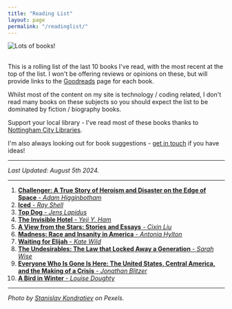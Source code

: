 ```yaml
---
title: "Reading List"
layout: page
permalink: "/readinglist/"
---
```

<div class="container">
    <div class="row">
        <div class="col-md-12">
            <img src="{{site.baseurl}}/assets/images/readinglistbanner.jpg" class="img-fluid" alt="Lots of books!">
        </div>
    </div>
    <div class="row">
        <div class="col-md-12">
            <br/>
            <p>This is a rolling list of the last 10 books I've read, with the most recent at the top of the list.  I won't be offering reviews or opinions on these, but will provide links to the <a href="https://www.goodreads.com/" target="_blank">Goodreads</a> page for each book.</p>
            <p>Whilst most of the content on my site is technology / coding related, I don't read many books on these subjects so you should expect the list to be dominated by fiction / biography books.</p>
            <p>Support your local library - I've read most of these books thanks to <a href="https://www.nottinghamcitylibraries.co.uk/" target="_blank">Nottingham City Libraries</a>.</p>
            <p>I'm also always looking out for book suggestions - <a href="/contact">get in touch</a> if you have ideas!</p>
            <hr/>
            <p><i>Last Updated: August 5th 2024.</i></p>
            <hr/>
            <ol> 
              <li><a href="https://www.goodreads.com/book/show/199798785-challenger" target="_blank"><b>Challenger: A True Story of Heroism and Disaster on the Edge of Space</b> - <i>Adam Higginbotham</i></a></li> 
              <li><a href="https://www.goodreads.com/book/show/1648317.Iced" target="_blank"><b>Iced</b> - <i>Ray Shell</i></a></li>  
              <li><a href="https://www.goodreads.com/book/show/35280682-top-dogg" target="_blank"><b>Top Dog</b> - <i>Jens Lapidus</i></a></li>  
              <li><a href="https://www.goodreads.com/book/show/192793483-the-invisible-hotel" target="_blank"><b>The Invisible Hotel</b> - <i>Yeji Y. Ham</i></a></li>    
              <li><a href="https://www.goodreads.com/book/show/158043792-a-view-from-the-stars" target="_blank"><b>A View from the Stars: Stories and Essays</b> - <i>Cixin Liu</i></a></li>  
              <li><a href="https://www.goodreads.com/book/show/209280505-madness" target="_blank"><b>Madness: Race and Insanity in America</b> - <i>Antonia Hylton</i></a></li> 
              <li><a href="https://www.goodreads.com/book/show/39244788-waiting-for-elijah" target="_blank"><b>Waiting for Elijah</b> - <i>Kate Wild</i></a></li> 
              <li><a href="https://www.goodreads.com/book/show/203937329-the-undesirables" target="_blank"><b>The Undesirables: The Law that Locked Away a Generation</b> - <i>Sarah Wise</i></a></li>  
              <li><a href="https://www.goodreads.com/book/show/145624514-everyone-who-is-gone-is-here" target="_blank"><b>Everyone Who Is Gone Is Here: The United States, Central America, and the Making of a Crisis</b> - <i>Jonathan Blitzer</i></a></li>  
              <li><a href="https://www.goodreads.com/book/show/76752325-a-bird-in-winter" target="_blank"><b>A Bird in Winter</b> - <i>Louise Doughty</i></a></li>  
            </ol>
            <hr/>
            <p><i>Photo by <a href="https://www.pexels.com/photo/books-on-wooden-shelves-inside-library-2908984/" target="_blank">Stanislav Kondratiev</a> on Pexels.</i></p>
         </div>
   </div>
</div>
